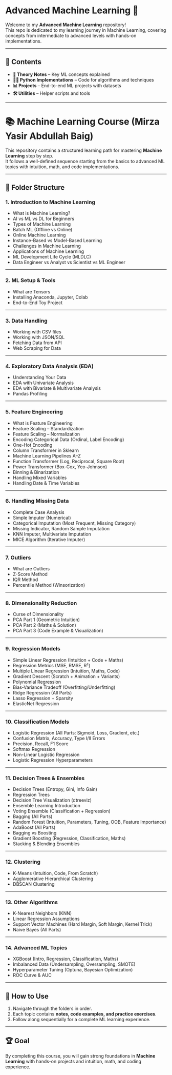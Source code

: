 # Advanced Machine Learning 🚀

Welcome to my **Advanced Machine Learning** repository!  
This repo is dedicated to my learning journey in Machine Learning, covering concepts from intermediate to advanced levels with hands-on implementations.  

---

## 📌 Contents
- **📖 Theory Notes** – Key ML concepts explained  
- **🧑‍💻 Python Implementations** – Code for algorithms and techniques  
- **📊 Projects** – End-to-end ML projects with datasets  
- **🛠️ Utilities** – Helper scripts and tools  

---

# 📚 Machine Learning Course (Mirza Yasir Abdullah Baig)

This repository contains a structured learning path for mastering **Machine Learning** step by step.  
It follows a well-defined sequence starting from the basics to advanced ML topics with intuition, math, and code implementations.

---

## 📂 Folder Structure

### 1. Introduction to Machine Learning
- What is Machine Learning?  
- AI vs ML vs DL for Beginners  
- Types of Machine Learning  
- Batch ML (Offline vs Online)  
- Online Machine Learning  
- Instance-Based vs Model-Based Learning  
- Challenges in Machine Learning  
- Applications of Machine Learning  
- ML Development Life Cycle (MLDLC)  
- Data Engineer vs Analyst vs Scientist vs ML Engineer  

---

### 2. ML Setup & Tools
- What are Tensors  
- Installing Anaconda, Jupyter, Colab  
- End-to-End Toy Project  

---

### 3. Data Handling
- Working with CSV files  
- Working with JSON/SQL  
- Fetching Data from API  
- Web Scraping for Data  

---

### 4. Exploratory Data Analysis (EDA)
- Understanding Your Data  
- EDA with Univariate Analysis  
- EDA with Bivariate & Multivariate Analysis  
- Pandas Profiling  

---

### 5. Feature Engineering
- What is Feature Engineering  
- Feature Scaling – Standardization  
- Feature Scaling – Normalization  
- Encoding Categorical Data (Ordinal, Label Encoding)  
- One-Hot Encoding  
- Column Transformer in Sklearn  
- Machine Learning Pipelines A–Z  
- Function Transformer (Log, Reciprocal, Square Root)  
- Power Transformer (Box-Cox, Yeo-Johnson)  
- Binning & Binarization  
- Handling Mixed Variables  
- Handling Date & Time Variables  

---

### 6. Handling Missing Data
- Complete Case Analysis  
- Simple Imputer (Numerical)  
- Categorical Imputation (Most Frequent, Missing Category)  
- Missing Indicator, Random Sample Imputation  
- KNN Imputer, Multivariate Imputation  
- MICE Algorithm (Iterative Imputer)  

---

### 7. Outliers
- What are Outliers  
- Z-Score Method  
- IQR Method  
- Percentile Method (Winsorization)  

---

### 8. Dimensionality Reduction
- Curse of Dimensionality  
- PCA Part 1 (Geometric Intuition)  
- PCA Part 2 (Maths & Solution)  
- PCA Part 3 (Code Example & Visualization)  

---

### 9. Regression Models
- Simple Linear Regression (Intuition + Code + Maths)  
- Regression Metrics (MSE, RMSE, R²)  
- Multiple Linear Regression (Intuition, Maths, Code)  
- Gradient Descent (Scratch + Animation + Variants)  
- Polynomial Regression  
- Bias-Variance Tradeoff (Overfitting/Underfitting)  
- Ridge Regression (All Parts)  
- Lasso Regression + Sparsity  
- ElasticNet Regression  

---

### 10. Classification Models
- Logistic Regression (All Parts: Sigmoid, Loss, Gradient, etc.)  
- Confusion Matrix, Accuracy, Type I/II Errors  
- Precision, Recall, F1 Score  
- Softmax Regression  
- Non-Linear Logistic Regression  
- Logistic Regression Hyperparameters  

---

### 11. Decision Trees & Ensembles
- Decision Trees (Entropy, Gini, Info Gain)  
- Regression Trees  
- Decision Tree Visualization (dtreeviz)  
- Ensemble Learning Introduction  
- Voting Ensemble (Classification + Regression)  
- Bagging (All Parts)  
- Random Forest (Intuition, Parameters, Tuning, OOB, Feature Importance)  
- AdaBoost (All Parts)  
- Bagging vs Boosting  
- Gradient Boosting (Regression, Classification, Maths)  
- Stacking & Blending Ensembles  

---

### 12. Clustering
- K-Means (Intuition, Code, From Scratch)  
- Agglomerative Hierarchical Clustering  
- DBSCAN Clustering  

---

### 13. Other Algorithms
- K-Nearest Neighbors (KNN)  
- Linear Regression Assumptions  
- Support Vector Machines (Hard Margin, Soft Margin, Kernel Trick)  
- Naive Bayes (All Parts)  

---

### 14. Advanced ML Topics
- XGBoost (Intro, Regression, Classification, Maths)  
- Imbalanced Data (Undersampling, Oversampling, SMOTE)  
- Hyperparameter Tuning (Optuna, Bayesian Optimization)  
- ROC Curve & AUC  

---

## 🚀 How to Use
1. Navigate through the folders in order.  
2. Each topic contains **notes, code examples, and practice exercises**.  
3. Follow along sequentially for a complete ML learning experience.  

---

## 🏆 Goal
By completing this course, you will gain strong foundations in **Machine Learning** with hands-on projects and intuition, math, and coding experience.

